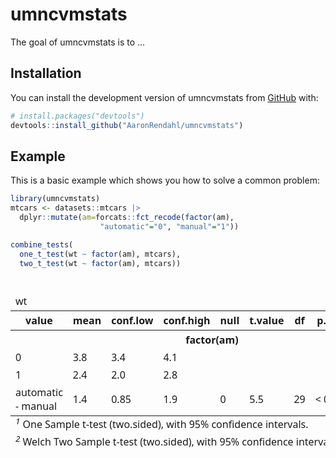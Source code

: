 
<!-- README.md is generated from README.Rmd. Please edit that file -->

# umncvmstats

<!-- badges: start -->
<!-- badges: end -->

The goal of umncvmstats is to …

## Installation

You can install the development version of umncvmstats from
[GitHub](https://github.com/) with:

``` r
# install.packages("devtools")
devtools::install_github("AaronRendahl/umncvmstats")
```

## Example

This is a basic example which shows you how to solve a common problem:

``` r
library(umncvmstats)
mtcars <- datasets::mtcars |> 
  dplyr::mutate(am=forcats::fct_recode(factor(am), 
                    "automatic"="0", "manual"="1"))

combine_tests(
  one_t_test(wt ~ factor(am), mtcars),
  two_t_test(wt ~ factor(am), mtcars))
```

<div id="rhiiucptef" style="padding-left:0px;padding-right:0px;padding-top:10px;padding-bottom:10px;overflow-x:auto;overflow-y:auto;width:auto;height:auto;">
<style>#rhiiucptef table {
  font-family: system-ui, 'Segoe UI', Roboto, Helvetica, Arial, sans-serif, 'Apple Color Emoji', 'Segoe UI Emoji', 'Segoe UI Symbol', 'Noto Color Emoji';
  -webkit-font-smoothing: antialiased;
  -moz-osx-font-smoothing: grayscale;
}
&#10;#rhiiucptef thead, #rhiiucptef tbody, #rhiiucptef tfoot, #rhiiucptef tr, #rhiiucptef td, #rhiiucptef th {
  border-style: none;
}
&#10;#rhiiucptef p {
  margin: 0;
  padding: 0;
}
&#10;#rhiiucptef .gt_table {
  display: table;
  border-collapse: collapse;
  line-height: normal;
  margin-left: 0;
  margin-right: auto;
  color: #333333;
  font-size: 16px;
  font-weight: normal;
  font-style: normal;
  background-color: #FFFFFF;
  width: auto;
  border-top-style: solid;
  border-top-width: 2px;
  border-top-color: #A8A8A8;
  border-right-style: none;
  border-right-width: 2px;
  border-right-color: #D3D3D3;
  border-bottom-style: solid;
  border-bottom-width: 2px;
  border-bottom-color: #A8A8A8;
  border-left-style: none;
  border-left-width: 2px;
  border-left-color: #D3D3D3;
}
&#10;#rhiiucptef .gt_caption {
  padding-top: 4px;
  padding-bottom: 4px;
}
&#10;#rhiiucptef .gt_title {
  color: #333333;
  font-size: 125%;
  font-weight: initial;
  padding-top: 2px;
  padding-bottom: 2px;
  padding-left: 5px;
  padding-right: 5px;
  border-bottom-color: #FFFFFF;
  border-bottom-width: 0;
}
&#10;#rhiiucptef .gt_subtitle {
  color: #333333;
  font-size: 85%;
  font-weight: initial;
  padding-top: 1px;
  padding-bottom: 3px;
  padding-left: 5px;
  padding-right: 5px;
  border-top-color: #FFFFFF;
  border-top-width: 0;
}
&#10;#rhiiucptef .gt_heading {
  background-color: #FFFFFF;
  text-align: left;
  border-bottom-color: #FFFFFF;
  border-left-style: none;
  border-left-width: 1px;
  border-left-color: #D3D3D3;
  border-right-style: none;
  border-right-width: 1px;
  border-right-color: #D3D3D3;
}
&#10;#rhiiucptef .gt_bottom_border {
  border-bottom-style: solid;
  border-bottom-width: 2px;
  border-bottom-color: #D3D3D3;
}
&#10;#rhiiucptef .gt_col_headings {
  border-top-style: solid;
  border-top-width: 2px;
  border-top-color: #D3D3D3;
  border-bottom-style: solid;
  border-bottom-width: 2px;
  border-bottom-color: #D3D3D3;
  border-left-style: none;
  border-left-width: 1px;
  border-left-color: #D3D3D3;
  border-right-style: none;
  border-right-width: 1px;
  border-right-color: #D3D3D3;
}
&#10;#rhiiucptef .gt_col_heading {
  color: #333333;
  background-color: #FFFFFF;
  font-size: 100%;
  font-weight: normal;
  text-transform: inherit;
  border-left-style: none;
  border-left-width: 1px;
  border-left-color: #D3D3D3;
  border-right-style: none;
  border-right-width: 1px;
  border-right-color: #D3D3D3;
  vertical-align: bottom;
  padding-top: 2.5px;
  padding-bottom: 3.5px;
  padding-left: 5px;
  padding-right: 5px;
  overflow-x: hidden;
}
&#10;#rhiiucptef .gt_column_spanner_outer {
  color: #333333;
  background-color: #FFFFFF;
  font-size: 100%;
  font-weight: normal;
  text-transform: inherit;
  padding-top: 0;
  padding-bottom: 0;
  padding-left: 4px;
  padding-right: 4px;
}
&#10;#rhiiucptef .gt_column_spanner_outer:first-child {
  padding-left: 0;
}
&#10;#rhiiucptef .gt_column_spanner_outer:last-child {
  padding-right: 0;
}
&#10;#rhiiucptef .gt_column_spanner {
  border-bottom-style: solid;
  border-bottom-width: 2px;
  border-bottom-color: #D3D3D3;
  vertical-align: bottom;
  padding-top: 2.5px;
  padding-bottom: 2.5px;
  overflow-x: hidden;
  display: inline-block;
  width: 100%;
}
&#10;#rhiiucptef .gt_spanner_row {
  border-bottom-style: hidden;
}
&#10;#rhiiucptef .gt_group_heading {
  padding-top: 4px;
  padding-bottom: 4px;
  padding-left: 5px;
  padding-right: 5px;
  color: #333333;
  background-color: #FFFFFF;
  font-size: 100%;
  font-weight: initial;
  text-transform: inherit;
  border-top-style: solid;
  border-top-width: 2px;
  border-top-color: #D3D3D3;
  border-bottom-style: solid;
  border-bottom-width: 2px;
  border-bottom-color: #D3D3D3;
  border-left-style: none;
  border-left-width: 1px;
  border-left-color: #D3D3D3;
  border-right-style: none;
  border-right-width: 1px;
  border-right-color: #D3D3D3;
  vertical-align: middle;
  text-align: left;
}
&#10;#rhiiucptef .gt_empty_group_heading {
  padding: 0.5px;
  color: #333333;
  background-color: #FFFFFF;
  font-size: 100%;
  font-weight: initial;
  border-top-style: solid;
  border-top-width: 2px;
  border-top-color: #D3D3D3;
  border-bottom-style: solid;
  border-bottom-width: 2px;
  border-bottom-color: #D3D3D3;
  vertical-align: middle;
}
&#10;#rhiiucptef .gt_from_md > :first-child {
  margin-top: 0;
}
&#10;#rhiiucptef .gt_from_md > :last-child {
  margin-bottom: 0;
}
&#10;#rhiiucptef .gt_row {
  padding-top: 4px;
  padding-bottom: 4px;
  padding-left: 5px;
  padding-right: 5px;
  margin: 10px;
  border-top-style: solid;
  border-top-width: 1px;
  border-top-color: #D3D3D3;
  border-left-style: none;
  border-left-width: 1px;
  border-left-color: #D3D3D3;
  border-right-style: none;
  border-right-width: 1px;
  border-right-color: #D3D3D3;
  vertical-align: middle;
  overflow-x: hidden;
}
&#10;#rhiiucptef .gt_stub {
  color: #333333;
  background-color: #FFFFFF;
  font-size: 100%;
  font-weight: initial;
  text-transform: inherit;
  border-right-style: solid;
  border-right-width: 2px;
  border-right-color: #D3D3D3;
  padding-left: 5px;
  padding-right: 5px;
}
&#10;#rhiiucptef .gt_stub_row_group {
  color: #333333;
  background-color: #FFFFFF;
  font-size: 100%;
  font-weight: initial;
  text-transform: inherit;
  border-right-style: solid;
  border-right-width: 2px;
  border-right-color: #D3D3D3;
  padding-left: 5px;
  padding-right: 5px;
  vertical-align: top;
}
&#10;#rhiiucptef .gt_row_group_first td {
  border-top-width: 2px;
}
&#10;#rhiiucptef .gt_row_group_first th {
  border-top-width: 2px;
}
&#10;#rhiiucptef .gt_summary_row {
  color: #333333;
  background-color: #FFFFFF;
  text-transform: inherit;
  padding-top: 4px;
  padding-bottom: 4px;
  padding-left: 5px;
  padding-right: 5px;
}
&#10;#rhiiucptef .gt_first_summary_row {
  border-top-style: solid;
  border-top-color: #D3D3D3;
}
&#10;#rhiiucptef .gt_first_summary_row.thick {
  border-top-width: 2px;
}
&#10;#rhiiucptef .gt_last_summary_row {
  padding-top: 4px;
  padding-bottom: 4px;
  padding-left: 5px;
  padding-right: 5px;
  border-bottom-style: solid;
  border-bottom-width: 2px;
  border-bottom-color: #D3D3D3;
}
&#10;#rhiiucptef .gt_grand_summary_row {
  color: #333333;
  background-color: #FFFFFF;
  text-transform: inherit;
  padding-top: 4px;
  padding-bottom: 4px;
  padding-left: 5px;
  padding-right: 5px;
}
&#10;#rhiiucptef .gt_first_grand_summary_row {
  padding-top: 4px;
  padding-bottom: 4px;
  padding-left: 5px;
  padding-right: 5px;
  border-top-style: double;
  border-top-width: 6px;
  border-top-color: #D3D3D3;
}
&#10;#rhiiucptef .gt_last_grand_summary_row_top {
  padding-top: 4px;
  padding-bottom: 4px;
  padding-left: 5px;
  padding-right: 5px;
  border-bottom-style: double;
  border-bottom-width: 6px;
  border-bottom-color: #D3D3D3;
}
&#10;#rhiiucptef .gt_striped {
  background-color: rgba(128, 128, 128, 0.05);
}
&#10;#rhiiucptef .gt_table_body {
  border-top-style: solid;
  border-top-width: 2px;
  border-top-color: #D3D3D3;
  border-bottom-style: solid;
  border-bottom-width: 2px;
  border-bottom-color: #D3D3D3;
}
&#10;#rhiiucptef .gt_footnotes {
  color: #333333;
  background-color: #FFFFFF;
  border-bottom-style: none;
  border-bottom-width: 2px;
  border-bottom-color: #D3D3D3;
  border-left-style: none;
  border-left-width: 2px;
  border-left-color: #D3D3D3;
  border-right-style: none;
  border-right-width: 2px;
  border-right-color: #D3D3D3;
}
&#10;#rhiiucptef .gt_footnote {
  margin: 0px;
  font-size: 90%;
  padding-top: 2px;
  padding-bottom: 2px;
  padding-left: 5px;
  padding-right: 5px;
}
&#10;#rhiiucptef .gt_sourcenotes {
  color: #333333;
  background-color: #FFFFFF;
  border-bottom-style: none;
  border-bottom-width: 2px;
  border-bottom-color: #D3D3D3;
  border-left-style: none;
  border-left-width: 2px;
  border-left-color: #D3D3D3;
  border-right-style: none;
  border-right-width: 2px;
  border-right-color: #D3D3D3;
}
&#10;#rhiiucptef .gt_sourcenote {
  font-size: 90%;
  padding-top: 2px;
  padding-bottom: 2px;
  padding-left: 5px;
  padding-right: 5px;
}
&#10;#rhiiucptef .gt_left {
  text-align: left;
}
&#10;#rhiiucptef .gt_center {
  text-align: center;
}
&#10;#rhiiucptef .gt_right {
  text-align: right;
  font-variant-numeric: tabular-nums;
}
&#10;#rhiiucptef .gt_font_normal {
  font-weight: normal;
}
&#10;#rhiiucptef .gt_font_bold {
  font-weight: bold;
}
&#10;#rhiiucptef .gt_font_italic {
  font-style: italic;
}
&#10;#rhiiucptef .gt_super {
  font-size: 65%;
}
&#10;#rhiiucptef .gt_footnote_marks {
  font-size: 75%;
  vertical-align: 0.4em;
  position: initial;
}
&#10;#rhiiucptef .gt_asterisk {
  font-size: 100%;
  vertical-align: 0;
}
&#10;#rhiiucptef .gt_indent_1 {
  text-indent: 5px;
}
&#10;#rhiiucptef .gt_indent_2 {
  text-indent: 10px;
}
&#10;#rhiiucptef .gt_indent_3 {
  text-indent: 15px;
}
&#10;#rhiiucptef .gt_indent_4 {
  text-indent: 20px;
}
&#10;#rhiiucptef .gt_indent_5 {
  text-indent: 25px;
}
&#10;#rhiiucptef .katex-display {
  display: inline-flex !important;
  margin-bottom: 0.75em !important;
}
&#10;#rhiiucptef div.Reactable > div.rt-table > div.rt-thead > div.rt-tr.rt-tr-group-header > div.rt-th-group:after {
  height: 0px !important;
}
</style>
<table class="gt_table" data-quarto-disable-processing="false" data-quarto-bootstrap="false">
  <thead>
    <tr class="gt_heading">
      <td colspan="9" class="gt_heading gt_title gt_font_normal gt_bottom_border" style>wt</td>
    </tr>
    &#10;    <tr class="gt_col_headings">
      <th class="gt_col_heading gt_columns_bottom_border gt_left" rowspan="1" colspan="1" scope="col" id="value">value</th>
      <th class="gt_col_heading gt_columns_bottom_border gt_right" rowspan="1" colspan="1" scope="col" id="mean">mean</th>
      <th class="gt_col_heading gt_columns_bottom_border gt_right" rowspan="1" colspan="1" scope="col" id="conf.low">conf.low</th>
      <th class="gt_col_heading gt_columns_bottom_border gt_right" rowspan="1" colspan="1" scope="col" id="conf.high">conf.high</th>
      <th class="gt_col_heading gt_columns_bottom_border gt_right" rowspan="1" colspan="1" scope="col" id="null">null</th>
      <th class="gt_col_heading gt_columns_bottom_border gt_right" rowspan="1" colspan="1" scope="col" id="t.value">t.value</th>
      <th class="gt_col_heading gt_columns_bottom_border gt_right" rowspan="1" colspan="1" scope="col" id="df">df</th>
      <th class="gt_col_heading gt_columns_bottom_border gt_left" rowspan="1" colspan="1" scope="col" id="p.value">p.value</th>
      <th class="gt_col_heading gt_columns_bottom_border gt_right" rowspan="1" colspan="1" scope="col" id="footnote">footnote</th>
    </tr>
  </thead>
  <tbody class="gt_table_body">
    <tr class="gt_group_heading_row">
      <th colspan="9" class="gt_group_heading" scope="colgroup" id="factor(am)">factor(am)</th>
    </tr>
    <tr class="gt_row_group_first"><td headers="factor(am)  value" class="gt_row gt_left">0</td>
<td headers="factor(am)  mean" class="gt_row gt_right">3.8</td>
<td headers="factor(am)  conf.low" class="gt_row gt_right">3.4</td>
<td headers="factor(am)  conf.high" class="gt_row gt_right">4.1</td>
<td headers="factor(am)  null" class="gt_row gt_right"><br /></td>
<td headers="factor(am)  t.value" class="gt_row gt_right"><br /></td>
<td headers="factor(am)  df" class="gt_row gt_right"><br /></td>
<td headers="factor(am)  p.value" class="gt_row gt_left"><br /></td>
<td headers="factor(am)  footnote" class="gt_row gt_right"><span class="gt_footnote_marks" style="white-space:nowrap;font-style:italic;font-weight:normal;line-height: 0;"><sup>1</sup></span> </td></tr>
    <tr><td headers="factor(am)  value" class="gt_row gt_left">1</td>
<td headers="factor(am)  mean" class="gt_row gt_right">2.4</td>
<td headers="factor(am)  conf.low" class="gt_row gt_right">2.0</td>
<td headers="factor(am)  conf.high" class="gt_row gt_right">2.8</td>
<td headers="factor(am)  null" class="gt_row gt_right"><br /></td>
<td headers="factor(am)  t.value" class="gt_row gt_right"><br /></td>
<td headers="factor(am)  df" class="gt_row gt_right"><br /></td>
<td headers="factor(am)  p.value" class="gt_row gt_left"><br /></td>
<td headers="factor(am)  footnote" class="gt_row gt_right"><span class="gt_footnote_marks" style="white-space:nowrap;font-style:italic;font-weight:normal;line-height: 0;"><sup>1</sup></span> </td></tr>
    <tr><td headers="factor(am)  value" class="gt_row gt_left">automatic - manual</td>
<td headers="factor(am)  mean" class="gt_row gt_right">1.4</td>
<td headers="factor(am)  conf.low" class="gt_row gt_right">0.85</td>
<td headers="factor(am)  conf.high" class="gt_row gt_right">1.9</td>
<td headers="factor(am)  null" class="gt_row gt_right">0</td>
<td headers="factor(am)  t.value" class="gt_row gt_right">5.5</td>
<td headers="factor(am)  df" class="gt_row gt_right">29</td>
<td headers="factor(am)  p.value" class="gt_row gt_left">< 0.0001</td>
<td headers="factor(am)  footnote" class="gt_row gt_right"><span class="gt_footnote_marks" style="white-space:nowrap;font-style:italic;font-weight:normal;line-height: 0;"><sup>2</sup></span> </td></tr>
  </tbody>
  &#10;  <tfoot class="gt_footnotes">
    <tr>
      <td class="gt_footnote" colspan="9"><span class="gt_footnote_marks" style="white-space:nowrap;font-style:italic;font-weight:normal;line-height: 0;"><sup>1</sup></span> One Sample t-test (two.sided), with 95% confidence intervals.</td>
    </tr>
    <tr>
      <td class="gt_footnote" colspan="9"><span class="gt_footnote_marks" style="white-space:nowrap;font-style:italic;font-weight:normal;line-height: 0;"><sup>2</sup></span> Welch Two Sample t-test (two.sided), with 95% confidence intervals.</td>
    </tr>
  </tfoot>
</table>
</div>
